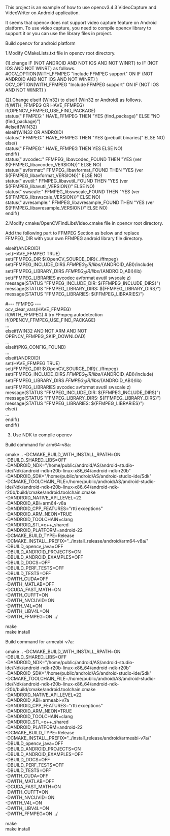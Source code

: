 This project is an example of how to use opencv3.4.3 VideoCapture and VideoWriter on Android application.  

It seems that opencv does not support video capture feature on Android platform. To use video capture, you need to compile opencv library to support it or you can use the library files in project.  


Build opencv for android platform  

1.Modify CMakeLists.txt file in opencv root directory.  


(1).change IF (NOT ANDROID AND NOT IOS AND NOT WINRT) to IF (NOT IOS AND NOT WINRT) as follows.  
#OCV_OPTION(WITH_FFMPEG         "Include FFMPEG support"                      ON   IF (NOT ANDROID AND NOT IOS AND NOT WINRT) )  
OCV_OPTION(WITH_FFMPEG         "Include FFMPEG support"                      ON   IF (NOT IOS AND NOT WINRT) )  


(2).Change elseif (Win32) to elseif (Win32 or Android) as follows.  
if(WITH_FFMPEG OR HAVE_FFMPEG)  
    if(OPENCV_FFMPEG_USE_FIND_PACKAGE)  
        status("    FFMPEG:"       HAVE_FFMPEG         THEN "YES (find_package)"                       ELSE "NO (find_package)")  
    #elseif(WIN32)  
    elseif(WIN32 OR ANDROID)  
        status("    FFMPEG:"       HAVE_FFMPEG         THEN "YES (prebuilt binaries)"                  ELSE NO)  
    else()  
        status("    FFMPEG:"       HAVE_FFMPEG         THEN YES ELSE NO)  
    endif()  
    status("      avcodec:"      FFMPEG_libavcodec_FOUND    THEN "YES (ver ${FFMPEG_libavcodec_VERSION})"    ELSE NO)  
    status("      avformat:"     FFMPEG_libavformat_FOUND   THEN "YES (ver ${FFMPEG_libavformat_VERSION})"   ELSE NO)  
    status("      avutil:"       FFMPEG_libavutil_FOUND     THEN "YES (ver ${FFMPEG_libavutil_VERSION})"     ELSE NO)  
    status("      swscale:"      FFMPEG_libswscale_FOUND    THEN "YES (ver ${FFMPEG_libswscale_VERSION})"    ELSE NO)  
    status("      avresample:"   FFMPEG_libavresample_FOUND THEN "YES (ver ${FFMPEG_libavresample_VERSION})" ELSE NO)  
endif()  

2.Modify cmake/OpenCVFindLibsVideo.cmake file in opencv root directory.  

Add the following part to FFMPEG Section as below and replace FFMPEG_DIR with your own FFMPEG android library file directory.  

elseif(ANDROID)  
    set(HAVE_FFMPEG TRUE)  
    set(FFMPEG_DIR ${OpenCV_SOURCE_DIR}/../ffmpeg)  
    set(FFMPEG_INCLUDE_DIRS ${FFMPEG_DIR}/libs/${ANDROID_ABI}/include)  
    set(FFMPEG_LIBRARY_DIRS ${FFMPEG_DIR}/libs/${ANDROID_ABI}/lib)  
    set(FFMPEG_LIBRARIES avcodec avformat avutil swscale z)  
    message(STATUS "FFMPEG_INCLUDE_DIR: ${FFMPEG_INCLUDE_DIRS}")  
    message(STATUS "FFMPEG_LIBRARY_DIRS: ${FFMPEG_LIBRARY_DIRS}")  
    message(STATUS "FFMPEG_LIBRARIES: ${FFMPEG_LIBRARIES}")  


#--- FFMPEG ---  
ocv_clear_vars(HAVE_FFMPEG)  
if(WITH_FFMPEG)  # try FFmpeg autodetection  
    if(OPENCV_FFMPEG_USE_FIND_PACKAGE)  
        ...  
    elseif(WIN32 AND NOT ARM AND NOT OPENCV_FFMPEG_SKIP_DOWNLOAD)  
        ...  
    elseif(PKG_CONFIG_FOUND)  
        ...  
    elseif(ANDROID)  
        set(HAVE_FFMPEG TRUE)  
    set(FFMPEG_DIR ${OpenCV_SOURCE_DIR}/../ffmpeg)  
    set(FFMPEG_INCLUDE_DIRS ${FFMPEG_DIR}/libs/${ANDROID_ABI}/include)  
    set(FFMPEG_LIBRARY_DIRS ${FFMPEG_DIR}/libs/${ANDROID_ABI}/lib)  
    set(FFMPEG_LIBRARIES avcodec avformat avutil swscale z)  
    message(STATUS "FFMPEG_INCLUDE_DIR: ${FFMPEG_INCLUDE_DIRS}")  
    message(STATUS "FFMPEG_LIBRARY_DIRS: ${FFMPEG_LIBRARY_DIRS}")  
    message(STATUS "FFMPEG_LIBRARIES: ${FFMPEG_LIBRARIES}")  
    else()  
        ...  
    endif()  
endif()  

3. Use NDK to compile opencv  

Build command for arm64-v8a:  

cmake .. -DCMAKE_BUILD_WITH_INSTALL_RPATH=ON \
-DBUILD_SHARED_LIBS=OFF \
-DANDROID_NDK="/home/public/android/AS/android-studio-ide/Ndk/android-ndk-r20b-linux-x86_64/android-ndk-r20b" \
-DANDROID_SDK="/home/public/android/AS/android-studio-ide/Sdk" \
-DCMAKE_TOOLCHAIN_FILE=/home/public/android/AS/android-studio-ide/Ndk/android-ndk-r20b-linux-x86_64/android-ndk-r20b/build/cmake/android.toolchain.cmake \
-DANDROID_NATIVE_API_LEVEL=22 \
-DANDROID_ABI=arm64-v8a \
-DANDROID_CPP_FEATURES="rtti exceptions" \
-DANDROID_ARM_NEON=TRUE \
-DANDROID_TOOLCHAIN=clang \
-DANDROID_STL=c++_shared \
-DANDROID_PLATFORM=android-22 \
-DCMAKE_BUILD_TYPE=Release \
-DCMAKE_INSTALL_PREFIX="../install_release/android/arm64-v8a/" \
-DBUILD_opencv_java=OFF \
-DBUILD_ANDROID_PROJECTS=ON \
-DBUILD_ANDROID_EXAMPLES=OFF \
-DBUILD_DOCS=OFF \
-DBUILD_PERF_TESTS=OFF \
-DBUILD_TESTS=OFF \
-DWITH_CUDA=OFF \
-DWITH_MATLAB=OFF \
-DCUDA_FAST_MATH=ON \
-DWITH_CUFFT=ON \
-DWITH_NVCUVID=ON \
-DWITH_V4L=ON \
-DWITH_LIBV4L=ON \
-DWITH_FFMPEG=ON
../

make  
make install   


Build command for armeabi-v7a:  

cmake .. -DCMAKE_BUILD_WITH_INSTALL_RPATH=ON \
-DBUILD_SHARED_LIBS=OFF \
-DANDROID_NDK="/home/public/android/AS/android-studio-ide/Ndk/android-ndk-r20b-linux-x86_64/android-ndk-r20b" \
-DANDROID_SDK="/home/public/android/AS/android-studio-ide/Sdk" \
-DCMAKE_TOOLCHAIN_FILE=/home/public/android/AS/android-studio-ide/Ndk/android-ndk-r20b-linux-x86_64/android-ndk-r20b/build/cmake/android.toolchain.cmake \
-DANDROID_NATIVE_API_LEVEL=22 \
-DANDROID_ABI=armeabi-v7a \
-DANDROID_CPP_FEATURES="rtti exceptions" \
-DANDROID_ARM_NEON=TRUE \
-DANDROID_TOOLCHAIN=clang \
-DANDROID_STL=c++_shared \
-DANDROID_PLATFORM=android-22 \
-DCMAKE_BUILD_TYPE=Release \
-DCMAKE_INSTALL_PREFIX="../install_release/android/armeabi-v7a/" \
-DBUILD_opencv_java=OFF \
-DBUILD_ANDROID_PROJECTS=ON \
-DBUILD_ANDROID_EXAMPLES=OFF \
-DBUILD_DOCS=OFF \
-DBUILD_PERF_TESTS=OFF \
-DBUILD_TESTS=OFF \
-DWITH_CUDA=OFF \
-DWITH_MATLAB=OFF \
-DCUDA_FAST_MATH=ON \
-DWITH_CUFFT=ON \
-DWITH_NVCUVID=ON \
-DWITH_V4L=ON \
-DWITH_LIBV4L=ON \
-DWITH_FFMPEG=ON
../

make  
make install  
